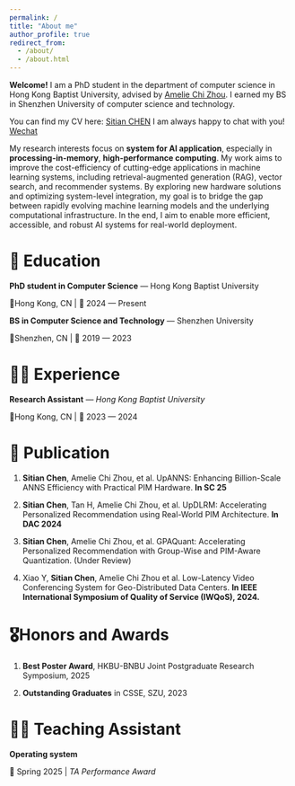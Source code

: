 ```yaml
---
permalink: /
title: "About me"
author_profile: true
redirect_from: 
  - /about/
  - /about.html
---
```


**Welcome!** I am a PhD student in the department of computer science in Hong Kong Baptist University, advised by [Amelie Chi Zhou](https://amelieczhou.github.io/). I earned my BS in Shenzhen University of computer science and technology.

You can find my CV here: [Sitian CHEN](../assets/Resume_CV__Sitian_CHEN%20(2).pdf) I am always happy to chat with you! [Wechat](../images/wechat.jpg)

My research interests focus on **system for AI application**, especially in **processing-in-memory**, **high-performance computing**. My work aims to improve the cost-efficiency of cutting-edge applications in
machine learning systems, including retrieval-augmented generation (RAG), vector search, and recommender systems. By exploring new hardware solutions and optimizing system-level integration, my goal is to bridge the gap between rapidly evolving machine learning models and the underlying computational infrastructure.
In the end, I aim to enable more efficient, accessible, and robust AI systems for real-world deployment.

🏫 Education
======
**PhD student in Computer Science** — Hong Kong Baptist University

📍Hong Kong, CN \| 📅 2024 — Present

**BS in Computer Science and Technology** — Shenzhen University

📍Shenzhen, CN \| 📅 2019 — 2023

👨‍💻 Experience
======

**Research Assistant** — *Hong Kong Baptist University*

📍Hong Kong, CN \| 📅 2023 — 2024

📖 Publication
======
1. **Sitian Chen**, Amelie Chi Zhou, et al. UpANNS: Enhancing Billion-Scale ANNS Efficiency with Practical PIM Hardware.
**In SC 25**

2. **Sitian Chen**, Tan H, Amelie Chi Zhou, et al. UpDLRM: Accelerating Personalized Recommendation using Real-World PIM Architecture. **In DAC 2024**

3. **Sitian Chen**, Amelie Chi Zhou, et al. GPAQuant: Accelerating Personalized Recommendation with Group-Wise and PIM-Aware Quantization. (Under Review)

4. Xiao Y, **Sitian Chen**, Amelie Chi Zhou et al. Low-Latency Video Conferencing System for Geo-Distributed Data Centers. **In IEEE International Symposium of Quality of Service (IWQoS), 2024.**

🎖️Honors and Awards
======
1. **Best Poster Award**, HKBU-BNBU Joint Postgraduate Research Symposium, 2025

2. **Outstanding Graduates** in CSSE, SZU, 2023

🧑‍🏫 Teaching Assistant
======
**Operating system**

📅 Spring 2025 \| *TA Performance Award*

